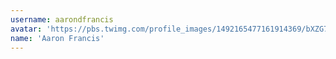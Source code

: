 ```yaml
---
username: aarondfrancis
avatar: 'https://pbs.twimg.com/profile_images/1492165477161914369/bXZG72Li_normal.jpg'
name: 'Aaron Francis'
---
```

